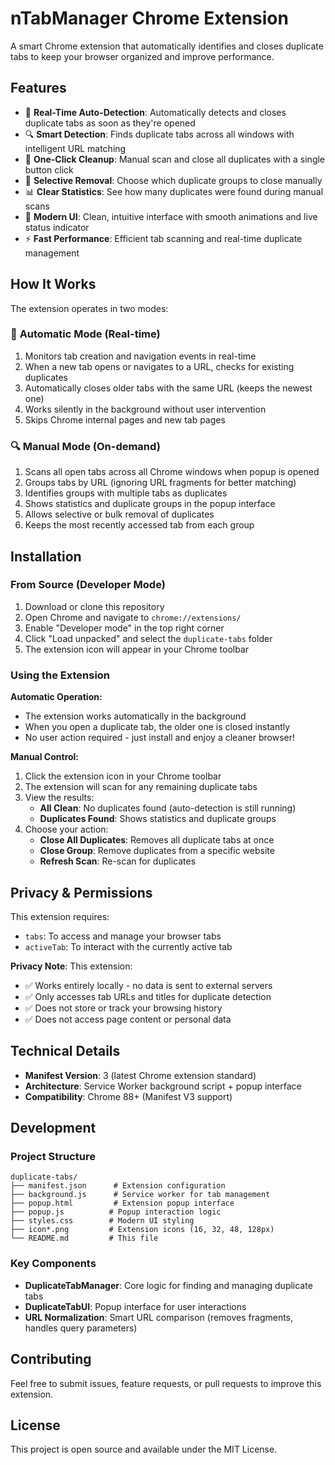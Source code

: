 # nTabManager Chrome Extension

A smart Chrome extension that automatically identifies and closes duplicate tabs to keep your browser organized and improve performance.

## Features

- 🤖 **Real-Time Auto-Detection**: Automatically detects and closes duplicate tabs as soon as they're opened
- 🔍 **Smart Detection**: Finds duplicate tabs across all windows with intelligent URL matching
- 🧹 **One-Click Cleanup**: Manual scan and close all duplicates with a single button click
- 🎯 **Selective Removal**: Choose which duplicate groups to close manually
- 📊 **Clear Statistics**: See how many duplicates were found during manual scans
- 🎨 **Modern UI**: Clean, intuitive interface with smooth animations and live status indicator
- ⚡ **Fast Performance**: Efficient tab scanning and real-time duplicate management

## How It Works

The extension operates in two modes:

### 🤖 **Automatic Mode (Real-time)**
1. Monitors tab creation and navigation events in real-time
2. When a new tab opens or navigates to a URL, checks for existing duplicates
3. Automatically closes older tabs with the same URL (keeps the newest one)
4. Works silently in the background without user intervention
5. Skips Chrome internal pages and new tab pages

### 🔍 **Manual Mode (On-demand)**
1. Scans all open tabs across all Chrome windows when popup is opened
2. Groups tabs by URL (ignoring URL fragments for better matching)
3. Identifies groups with multiple tabs as duplicates
4. Shows statistics and duplicate groups in the popup interface
5. Allows selective or bulk removal of duplicates
6. Keeps the most recently accessed tab from each group

## Installation

### From Source (Developer Mode)

1. Download or clone this repository
2. Open Chrome and navigate to `chrome://extensions/`
3. Enable "Developer mode" in the top right corner
4. Click "Load unpacked" and select the `duplicate-tabs` folder
5. The extension icon will appear in your Chrome toolbar

### Using the Extension

**Automatic Operation:**
- The extension works automatically in the background
- When you open a duplicate tab, the older one is closed instantly
- No user action required - just install and enjoy a cleaner browser!

**Manual Control:**
1. Click the extension icon in your Chrome toolbar
2. The extension will scan for any remaining duplicate tabs
3. View the results:
   - **All Clean**: No duplicates found (auto-detection is still running)
   - **Duplicates Found**: Shows statistics and duplicate groups
4. Choose your action:
   - **Close All Duplicates**: Removes all duplicate tabs at once
   - **Close Group**: Remove duplicates from a specific website
   - **Refresh Scan**: Re-scan for duplicates

## Privacy & Permissions

This extension requires:
- `tabs`: To access and manage your browser tabs
- `activeTab`: To interact with the currently active tab

**Privacy Note**: This extension:
- ✅ Works entirely locally - no data is sent to external servers
- ✅ Only accesses tab URLs and titles for duplicate detection
- ✅ Does not store or track your browsing history
- ✅ Does not access page content or personal data

## Technical Details

- **Manifest Version**: 3 (latest Chrome extension standard)
- **Architecture**: Service Worker background script + popup interface
- **Compatibility**: Chrome 88+ (Manifest V3 support)

## Development

### Project Structure
```
duplicate-tabs/
├── manifest.json      # Extension configuration
├── background.js      # Service worker for tab management
├── popup.html         # Extension popup interface
├── popup.js          # Popup interaction logic
├── styles.css        # Modern UI styling
├── icon*.png         # Extension icons (16, 32, 48, 128px)
└── README.md         # This file
```

### Key Components

- **DuplicateTabManager**: Core logic for finding and managing duplicate tabs
- **DuplicateTabUI**: Popup interface for user interactions
- **URL Normalization**: Smart URL comparison (removes fragments, handles query parameters)

## Contributing

Feel free to submit issues, feature requests, or pull requests to improve this extension.

## License

This project is open source and available under the MIT License. 